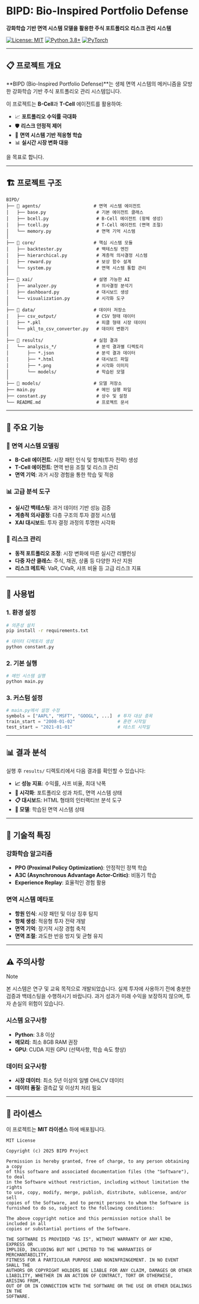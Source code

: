 # BIPD: Bio-Inspired Portfolio Defense

**강화학습 기반 면역 시스템 모델을 활용한 주식 포트폴리오 리스크 관리 시스템**

[![License: MIT](https://img.shields.io/badge/License-MIT-yellow.svg)](https://opensource.org/licenses/MIT)
[![Python 3.8+](https://img.shields.io/badge/python-3.8+-blue.svg)](https://www.python.org/downloads/)
[![PyTorch](https://img.shields.io/badge/PyTorch-1.9+-red.svg)](https://pytorch.org/)

---

## 📋 프로젝트 개요

**BIPD (Bio-Inspired Portfolio Defense)**는 생체 면역 시스템의 메커니즘을 모방한 강화학습 기반 주식 포트폴리오 관리 시스템입니다.

이 프로젝트는 **B-Cell**과 **T-Cell** 에이전트를 활용하여:

-   📈 **포트폴리오 수익률 극대화**
-   🛡️ **리스크 안정적 제어**
-   🧠 **면역 시스템 기반 적응형 학습**
-   📊 **실시간 시장 변화 대응**

을 목표로 합니다.

---

## 🏗️ 프로젝트 구조

```
BIPD/
├── 📁 agents/                    # 면역 시스템 에이전트
│   ├── base.py                   # 기본 에이전트 클래스
│   ├── bcell.py                  # B-Cell 에이전트 (항체 생성)
│   ├── tcell.py                  # T-Cell 에이전트 (면역 조절)
│   └── memory.py                 # 면역 기억 시스템
│
├── 📁 core/                      # 핵심 시스템 모듈
│   ├── backtester.py             # 백테스팅 엔진
│   ├── hierarchical.py           # 계층적 의사결정 시스템
│   ├── reward.py                 # 보상 함수 설계
│   └── system.py                 # 면역 시스템 통합 관리
│
├── 📁 xai/                       # 설명 가능한 AI
│   ├── analyzer.py               # 의사결정 분석기
│   ├── dashboard.py              # 대시보드 생성
│   └── visualization.py          # 시각화 도구
│
├── 📁 data/                      # 데이터 저장소
│   ├── csv_output/               # CSV 형태 데이터
│   ├── *.pkl                     # 피클 형태 시장 데이터
│   └── pkl_to_csv_converter.py   # 데이터 변환기
│
├── 📁 results/                   # 실험 결과
│   └── analysis_*/               # 분석 결과별 디렉토리
│       ├── *.json                # 분석 결과 데이터
│       ├── *.html                # 대시보드 파일
│       ├── *.png                 # 시각화 이미지
│       └── models/               # 학습된 모델
│
├── 📁 models/                    # 모델 저장소
├── main.py                       # 메인 실행 파일
├── constant.py                   # 상수 및 설정
└── README.md                     # 프로젝트 문서
```

---

## 🚀 주요 기능

### 🧬 면역 시스템 모델링

-   **B-Cell 에이전트**: 시장 패턴 인식 및 항체(투자 전략) 생성
-   **T-Cell 에이전트**: 면역 반응 조절 및 리스크 관리
-   **면역 기억**: 과거 시장 경험을 통한 학습 및 적응

### 📊 고급 분석 도구

-   **실시간 백테스팅**: 과거 데이터 기반 성능 검증
-   **계층적 의사결정**: 다층 구조의 투자 결정 시스템
-   **XAI 대시보드**: 투자 결정 과정의 투명한 시각화

### 🎯 리스크 관리

-   **동적 포트폴리오 조정**: 시장 변화에 따른 실시간 리밸런싱
-   **다중 자산 클래스**: 주식, 채권, 상품 등 다양한 자산 지원
-   **리스크 메트릭**: VaR, CVaR, 샤프 비율 등 고급 리스크 지표

---

## 📝 사용법

### 1. 환경 설정

```bash
# 의존성 설치
pip install -r requirements.txt

# 데이터 디렉토리 생성
python constant.py
```

### 2. 기본 실행

```bash
# 메인 시스템 실행
python main.py
```

### 3. 커스텀 설정

```python
# main.py에서 설정 수정
symbols = ["AAPL", "MSFT", "GOOGL", ...]  # 투자 대상 종목
train_start = "2008-01-02"                # 훈련 시작일
test_start = "2021-01-01"                 # 테스트 시작일
```

---

## 📊 결과 분석

실행 후 `results/` 디렉토리에서 다음 결과를 확인할 수 있습니다:

-   **📈 성능 지표**: 수익률, 샤프 비율, 최대 낙폭
-   **🎨 시각화**: 포트폴리오 성과 차트, 면역 시스템 상태
-   **📋 대시보드**: HTML 형태의 인터랙티브 분석 도구
-   **💾 모델**: 학습된 면역 시스템 상태

---

## 🔬 기술적 특징

### 강화학습 알고리즘

-   **PPO (Proximal Policy Optimization)**: 안정적인 정책 학습
-   **A3C (Asynchronous Advantage Actor-Critic)**: 비동기 학습
-   **Experience Replay**: 효율적인 경험 활용

### 면역 시스템 메타포

-   **항원 인식**: 시장 패턴 및 이상 징후 탐지
-   **항체 생성**: 적응형 투자 전략 개발
-   **면역 기억**: 장기적 시장 경험 축적
-   **면역 조절**: 과도한 반응 방지 및 균형 유지

---

## ⚠️ 주의사항

> [!NOTE]
> 본 시스템은 연구 및 교육 목적으로 개발되었습니다. 실제 투자에 사용하기 전에 충분한 검증과 백테스팅을 수행하시기 바랍니다. 과거 성과가 미래 수익을 보장하지 않으며, 투자 손실의 위험이 있습니다.

### 시스템 요구사항

-   **Python**: 3.8 이상
-   **메모리**: 최소 8GB RAM 권장
-   **GPU**: CUDA 지원 GPU (선택사항, 학습 속도 향상)

### 데이터 요구사항

-   **시장 데이터**: 최소 5년 이상의 일별 OHLCV 데이터
-   **데이터 품질**: 결측값 및 이상치 처리 필요

---

## 📄 라이센스

이 프로젝트는 **MIT 라이센스** 하에 배포됩니다.

```
MIT License

Copyright (c) 2025 BIPD Project

Permission is hereby granted, free of charge, to any person obtaining a copy
of this software and associated documentation files (the "Software"), to deal
in the Software without restriction, including without limitation the rights
to use, copy, modify, merge, publish, distribute, sublicense, and/or sell
copies of the Software, and to permit persons to whom the Software is
furnished to do so, subject to the following conditions:

The above copyright notice and this permission notice shall be included in all
copies or substantial portions of the Software.

THE SOFTWARE IS PROVIDED "AS IS", WITHOUT WARRANTY OF ANY KIND, EXPRESS OR
IMPLIED, INCLUDING BUT NOT LIMITED TO THE WARRANTIES OF MERCHANTABILITY,
FITNESS FOR A PARTICULAR PURPOSE AND NONINFRINGEMENT. IN NO EVENT SHALL THE
AUTHORS OR COPYRIGHT HOLDERS BE LIABLE FOR ANY CLAIM, DAMAGES OR OTHER
LIABILITY, WHETHER IN AN ACTION OF CONTRACT, TORT OR OTHERWISE, ARISING FROM,
OUT OF OR IN CONNECTION WITH THE SOFTWARE OR THE USE OR OTHER DEALINGS IN THE
SOFTWARE.
```
